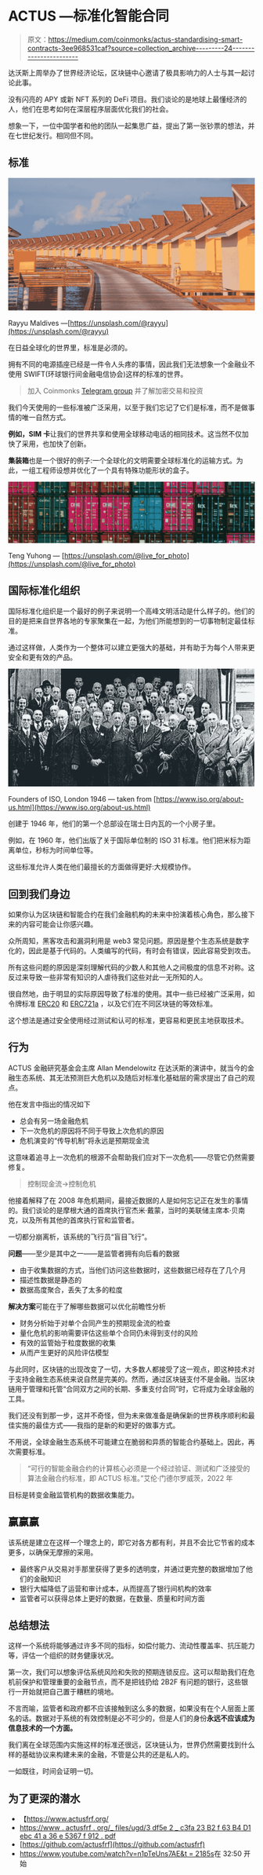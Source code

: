 # ACTUS —标准化智能合同

> 原文：<https://medium.com/coinmonks/actus-standardising-smart-contracts-3ee968531caf?source=collection_archive---------24----------------------->

达沃斯上周举办了世界经济论坛，区块链中心邀请了极具影响力的人士与其一起讨论此事。

没有闪亮的 APY 或新 NFT 系列的 DeFi 项目。我们谈论的是地球上最懂经济的人，他们在思考如何在深层程序层面优化我们的社会。

想象一下，一位中国学者和他的团队一起集思广益，提出了第一张钞票的想法，并在七世纪发行。相同但不同。

## 标准

![](img/fa82e715fe3da07cc5a550355bf88874.png)

Rayyu Maldives —[https://unsplash.com/@rayyu](https://unsplash.com/@rayyu)

在日益全球化的世界里，标准是必须的。

拥有不同的电源插座已经是一件令人头疼的事情，因此我们无法想象一个金融业不使用 SWIFT(环球银行间金融电信协会)这样的标准的世界。

> 加入 Coinmonks [Telegram group](https://t.me/joinchat/Trz8jaxd6xEsBI4p) 并了解加密交易和投资

我们今天使用的一些标准被广泛采用，以至于我们忘记了它们是标准，而不是做事情的唯一自然方式。

**例如，SIM 卡**让我们的世界共享和使用全球移动电话的相同技术。这当然不仅加快了采用，也加快了创新。

**集装箱**也是一个很好的例子:一个全球化的文明需要全球标准化的运输方式。为此，一组工程师设想并优化了一个具有特殊功能形状的盒子。

![](img/c746054b9b3a998c5ba4e23aea6d88e6.png)

Teng Yuhong — [https://unsplash.com/@live_for_photo](https://unsplash.com/@live_for_photo)

## 国际标准化组织

国际标准化组织是一个最好的例子来说明一个高峰文明活动是什么样子的。他们的目的是把来自世界各地的专家聚集在一起，为他们所能想到的一切事物制定最佳标准。

通过这样做，人类作为一个整体可以建立更强大的基础，并有助于为每个人带来更安全和更有效的产品。

![](img/d2ad844de01816fe9c0fae6b7d3a44b5.png)

Founders of ISO, London 1946 — taken from [https://www.iso.org/about-us.html](https://www.iso.org/about-us.html)

创建于 1946 年，他们的第一个总部设在瑞士日内瓦的一个小房子里。

例如，在 1960 年，他们出版了关于国际单位制的 ISO 31 标准。他们把米标为距离单位，秒标为时间单位等。

这些标准允许人类在他们最擅长的方面做得更好:大规模协作。

## 回到我们身边

如果你认为区块链和智能合约在我们金融机构的未来中扮演着核心角色，那么接下来的内容可能会让你感兴趣。

众所周知，黑客攻击和漏洞利用是 web3 常见问题。原因是整个生态系统是数字化的，因此是基于代码的。人类编写的代码，有时会有错误，因此容易受到攻击。

所有这些问题的原因是深刻理解代码的少数人和其他人之间极度的信息不对称。这反过来导致一些非常有知识的人虐待我们这些对此一无所知的人。

很自然地，由于明显的实际原因导致了标准的使用。其中一些已经被广泛采用，如令牌标准 [ERC20](https://www.investopedia.com/news/what-erc20-and-what-does-it-mean-ethereum/) 和 [ERC721a](https://www.erc721a.org/) ，以及它们在不同区块链的等效标准。

这个想法是通过安全使用经过测试和认可的标准，更容易和更民主地获取技术。

## 行为

ACTUS 金融研究基金会主席 Allan Mendelowitz 在达沃斯的演讲中，就当今的金融生态系统、其无法预测巨大危机以及随后对标准化基础层的需求提出了自己的观点。

他在发言中指出的情况如下

*   总会有另一场金融危机
*   下一次危机的原因将不同于导致上次危机的原因
*   危机演变的“传导机制”将永远是预期现金流

这意味着追寻上一次危机的根源不会帮助我们应对下一次危机——尽管它仍然需要修复。

> 控制现金流→控制危机

他接着解释了在 2008 年危机期间，最接近数据的人是如何忘记正在发生的事情的。我们谈论的是摩根大通的首席执行官杰米·戴蒙，当时的美联储主席本·贝南克，以及所有其他的首席执行官和监管者。

一切都分崩离析，该系统的飞行员“盲目飞行”。

**问题**——至少是其中之一——是监管者拥有向后看的数据

*   由于收集数据的方式，当他们访问这些数据时，这些数据已经存在了几个月
*   描述性数据是静态的
*   数据高度聚合，丢失了太多的粒度

**解决方案**可能在于了解哪些数据可以优化前瞻性分析

*   财务分析始于对单个合同产生的预期现金流的检查
*   量化危机的影响需要评估这些单个合同仍未得到支付的风险
*   有效的监管始于粒度数据的收集
*   从而产生更好的风险评估模型

与此同时，区块链的出现改变了一切，大多数人都接受了这一观点，即这种技术对于支持金融生态系统来说自然是完美的。然而，通过区块链支付不是金融。当区块链用于管理和托管“合同双方之间的长期、多重支付合同”时，它将成为全球金融的工具。

我们还没有到那一步，这并不奇怪，但为未来做准备是确保新的世界秩序顺利和最佳实施的最佳方式——我指的是新的和更好的做事方式。

不用说，全球金融生态系统不可能建立在脆弱和异质的智能合约基础上。因此，再次需要标准。

> “可行的智能金融合约的计算核心必须是一个经过验证、测试和广泛接受的算法金融合约标准，即 ACTUS 标准。”艾伦·门德尔罗威茨，2022 年

目标是转变金融监管机构的数据收集能力。

## 赢赢赢

该系统是建立在这样一个理念上的，即它对各方都有利，并且不会比它节省的成本更多，以确保无摩擦的采用。

*   最终客户从交易对手那里获得了更多的透明度，并通过更完整的数据增加了他们的金融知识
*   银行大幅降低了运营和审计成本，从而提高了银行间机构的效率
*   监管者可以获得总体上更好的数据，在数量、质量和时间方面

## 总结想法

这样一个系统将能够通过许多不同的指标，如偿付能力、流动性覆盖率、抗压能力等，评估一个组织的财务健康状况。

第一次，我们可以想象评估系统风险和失败的预期连锁反应。这可以帮助我们在危机前保护和管理重要的金融节点，而不是把钱扔给 2B2F 有问题的银行，这些银行一开始就把自己置于糟糕的境地。

不言而喻，监管者和政府都不应该接触到这么多的数据，如果没有在个人层面上匿名的话。数据对于系统的有效控制是必不可少的，但是人们的身份**永远不应该成为信息技术的一个方面。**

我们离在全球范围内实施这样的标准还很远，区块链认为，世界仍然需要找到什么样的基础协议来构建未来的金融，不管是公共的还是私人的。

一如既往，时间会证明一切。

## 为了更深的潜水

*   【https://www.actusfrf.org/ 
*   [https://www . actusfrf . org/_ files/ugd/3 df5e 2 _ c3fa 23 B2 f 63 B4 D1 ebc 41 a 36 e 5367 f 912 . pdf](https://www.actusfrf.org/_files/ugd/3df5e2_c3fa23b2f63b4d1ebc41a36e5367f912.pdf)
*   [https://github.com/actusfrf](https://github.com/actusfrf)
*   [https://www.youtube.com/watch?v=n1pTeUns7AE&t = 2185s](https://www.youtube.com/watch?v=n1pTeUns7AE&t=2185s)在 32:50 开始